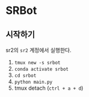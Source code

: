 # SRBot

## 시작하기

sr2의 `sr2` 계정에서 실행한다.

1. `tmux new -s srbot`
2. `conda activate srbot`
4. `cd srbot`
3. `python main.py`
4. tmux detach (`ctrl + a + d`)
